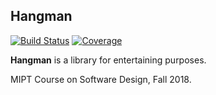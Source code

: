 ## Hangman

[![Build Status][travis-badge]][travis-url]
[![Coverage][coverage-image]][coverage-url]

**Hangman** is a library for entertaining purposes.

MIPT Course on Software Design, Fall 2018.

[travis-url]: https://travis-ci.org/SofiaGruzdeva/fintechHangman
[travis-badge]: https://travis-ci.org/SofiaGruzdeva/fintechHangman.svg?branch=master
[coverage-image]: https://codecov.io/gh/SofiaGruzdeva/fintechHangman/branch/master/graph/badge.svg
[coverage-url]: https://codecov.io/gh/PPPoSD-Tinkoff/SofiaGruzdeva/fintechHangman